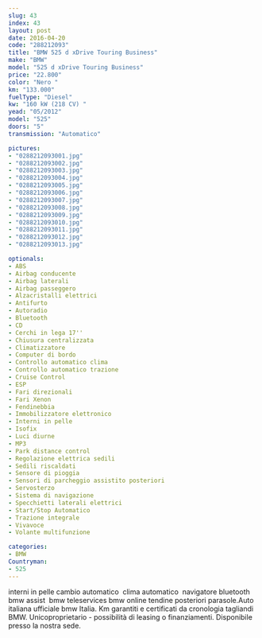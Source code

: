 ```yaml
---
slug: 43
index: 43
layout: post
date: 2016-04-20
code: "288212093"
title: "BMW 525 d xDrive Touring Business"
make: "BMW"
model: "525 d xDrive Touring Business"
price: "22.800"
color: "Nero "
km: "133.000"
fuelType: "Diesel"
kw: "160 kW (218 CV) "
yead: "05/2012"
model: "525"
doors: "5"
transmission: "Automatico"

pictures:
- "0288212093001.jpg"
- "0288212093002.jpg"
- "0288212093003.jpg"
- "0288212093004.jpg"
- "0288212093005.jpg"
- "0288212093006.jpg"
- "0288212093007.jpg"
- "0288212093008.jpg"
- "0288212093009.jpg"
- "0288212093010.jpg"
- "0288212093011.jpg"
- "0288212093012.jpg"
- "0288212093013.jpg"

optionals:
- ABS
- Airbag conducente
- Airbag laterali
- Airbag passeggero
- Alzacristalli elettrici
- Antifurto
- Autoradio
- Bluetooth
- CD
- Cerchi in lega 17''
- Chiusura centralizzata
- Climatizzatore
- Computer di bordo
- Controllo automatico clima
- Controllo automatico trazione
- Cruise Control
- ESP
- Fari direzionali
- Fari Xenon
- Fendinebbia
- Immobilizzatore elettronico
- Interni in pelle
- Isofix
- Luci diurne
- MP3
- Park distance control
- Regolazione elettrica sedili
- Sedili riscaldati
- Sensore di pioggia
- Sensori di parcheggio assistito posteriori
- Servosterzo
- Sistema di navigazione
- Specchietti laterali elettrici
- Start/Stop Automatico
- Trazione integrale
- Vivavoce
- Volante multifunzione

categories:
- BMW
Countryman:
- 525
---
```

 interni in pelle cambio automatico  clima automatico  navigatore bluetooth  bmw assist  bmw teleservices bmw online tendine posteriori parasole.Auto italiana ufficiale bmw Italia. Km garantiti e certificati da cronologia tagliandi BMW. Unicoproprietario - possibilità di leasing o finanziamenti. Disponibile presso la nostra sede.